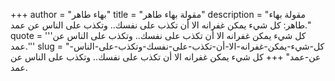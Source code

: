 +++
author = "بهاء طاهر"
title = "مقولة بهاء طاهر"
description = "مقولة بهاء طاهر: كل شيء يمكن غفرانه الا أن تكذب على نفسك.. وتكذب على الناس عن عمد."
quote = '''كل شيء يمكن غفرانه الا أن تكذب على نفسك.. وتكذب على الناس عن عمد.''' 
slug = "كل-شيء-يمكن-غفرانه-الا-أن-تكذب-على-نفسك-وتكذب-على-الناس-عن-عمد"
+++
كل شيء يمكن غفرانه الا أن تكذب على نفسك.. وتكذب على الناس عن عمد.
